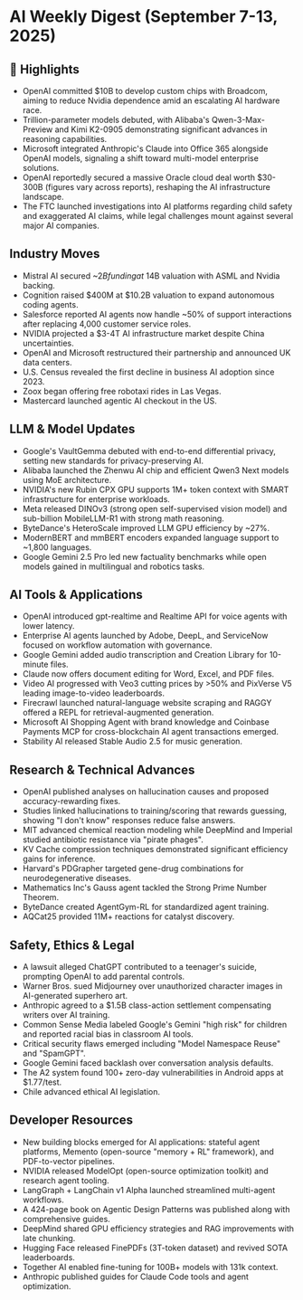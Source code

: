 # AI Weekly Digest (September 7-13, 2025)

## 🌟 Highlights

- OpenAI committed $10B to develop custom chips with Broadcom, aiming to reduce Nvidia dependence amid an escalating AI hardware race.
- Trillion-parameter models debuted, with Alibaba's Qwen-3-Max-Preview and Kimi K2-0905 demonstrating significant advances in reasoning capabilities.
- Microsoft integrated Anthropic's Claude into Office 365 alongside OpenAI models, signaling a shift toward multi-model enterprise solutions.
- OpenAI reportedly secured a massive Oracle cloud deal worth $30-300B (figures vary across reports), reshaping the AI infrastructure landscape.
- The FTC launched investigations into AI platforms regarding child safety and exaggerated AI claims, while legal challenges mount against several major AI companies.

## Industry Moves

- Mistral AI secured ~$2B funding at ~$14B valuation with ASML and Nvidia backing.
- Cognition raised $400M at $10.2B valuation to expand autonomous coding agents.
- Salesforce reported AI agents now handle ~50% of support interactions after replacing 4,000 customer service roles.
- NVIDIA projected a $3-4T AI infrastructure market despite China uncertainties.
- OpenAI and Microsoft restructured their partnership and announced UK data centers.
- U.S. Census revealed the first decline in business AI adoption since 2023.
- Zoox began offering free robotaxi rides in Las Vegas.
- Mastercard launched agentic AI checkout in the US.

## LLM & Model Updates

- Google's VaultGemma debuted with end-to-end differential privacy, setting new standards for privacy-preserving AI.
- Alibaba launched the Zhenwu AI chip and efficient Qwen3 Next models using MoE architecture.
- NVIDIA's new Rubin CPX GPU supports 1M+ token context with SMART infrastructure for enterprise workloads.
- Meta released DINOv3 (strong open self-supervised vision model) and sub-billion MobileLLM-R1 with strong math reasoning.
- ByteDance's HeteroScale improved LLM GPU efficiency by ~27%.
- ModernBERT and mmBERT encoders expanded language support to ~1,800 languages.
- Google Gemini 2.5 Pro led new factuality benchmarks while open models gained in multilingual and robotics tasks.

## AI Tools & Applications

- OpenAI introduced gpt-realtime and Realtime API for voice agents with lower latency.
- Enterprise AI agents launched by Adobe, DeepL, and ServiceNow focused on workflow automation with governance.
- Google Gemini added audio transcription and Creation Library for 10-minute files.
- Claude now offers document editing for Word, Excel, and PDF files.
- Video AI progressed with Veo3 cutting prices by >50% and PixVerse V5 leading image-to-video leaderboards.
- Firecrawl launched natural-language website scraping and RAGGY offered a REPL for retrieval-augmented generation.
- Microsoft AI Shopping Agent with brand knowledge and Coinbase Payments MCP for cross-blockchain AI agent transactions emerged.
- Stability AI released Stable Audio 2.5 for music generation.

## Research & Technical Advances

- OpenAI published analyses on hallucination causes and proposed accuracy-rewarding fixes.
- Studies linked hallucinations to training/scoring that rewards guessing, showing "I don't know" responses reduce false answers.
- MIT advanced chemical reaction modeling while DeepMind and Imperial studied antibiotic resistance via "pirate phages".
- KV Cache compression techniques demonstrated significant efficiency gains for inference.
- Harvard's PDGrapher targeted gene-drug combinations for neurodegenerative diseases.
- Mathematics Inc's Gauss agent tackled the Strong Prime Number Theorem.
- ByteDance created AgentGym-RL for standardized agent training.
- AQCat25 provided 11M+ reactions for catalyst discovery.

## Safety, Ethics & Legal

- A lawsuit alleged ChatGPT contributed to a teenager's suicide, prompting OpenAI to add parental controls.
- Warner Bros. sued Midjourney over unauthorized character images in AI-generated superhero art.
- Anthropic agreed to a $1.5B class-action settlement compensating writers over AI training.
- Common Sense Media labeled Google's Gemini "high risk" for children and reported racial bias in classroom AI tools.
- Critical security flaws emerged including "Model Namespace Reuse" and "SpamGPT".
- Google Gemini faced backlash over conversation analysis defaults.
- The A2 system found 100+ zero-day vulnerabilities in Android apps at $1.77/test.
- Chile advanced ethical AI legislation.

## Developer Resources

- New building blocks emerged for AI applications: stateful agent platforms, Memento (open-source "memory + RL" framework), and PDF-to-vector pipelines.
- NVIDIA released ModelOpt (open-source optimization toolkit) and research agent tooling.
- LangGraph + LangChain v1 Alpha launched streamlined multi-agent workflows.
- A 424-page book on Agentic Design Patterns was published along with comprehensive guides.
- DeepMind shared GPU efficiency strategies and RAG improvements with late chunking.
- Hugging Face released FinePDFs (3T-token dataset) and revived SOTA leaderboards.
- Together AI enabled fine-tuning for 100B+ models with 131k context.
- Anthropic published guides for Claude Code tools and agent optimization.
